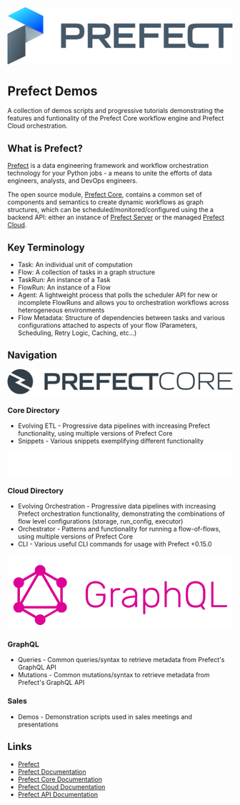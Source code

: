 ![Prefect Logo](/images/prefect-logo-full-gradient.svg)
# Prefect Demos
A collection of demos scripts and progressive tutorials demonstrating the features and funtionality of the Prefect Core workflow engine and Prefect Cloud orchestration.

## What is Prefect?
[Prefect](http://prefect.io) is a data engineering framework and workflow orchestration technology for your Python jobs - a means to unite the efforts of data engineers, analysts, and DevOps engineers.

The open source module, [Prefect Core](https://github.com/PrefectHQ/prefect), contains a common set of components and semantics to create dynamic workflows as graph structures, which can be scheduled/monitored/configured using the a backend API: either an instance of [Prefect Server](https://docs.prefect.io/orchestration/server/overview.html) or the managed [Prefect Cloud](https://cloud.prefect.io). 

## Key Terminology
* Task: An individual unit of computation
* Flow: A collection of tasks in a graph structure
* TaskRun: An instance of a Task
* FlowRun: An instance of a Flow
* Agent: A lightweight process that polls the scheduler API for new or incomplete FlowRuns and allows you to orchestration workflows across heterogeneous environments
* Flow Metadata: Structure of dependencies between tasks and various configurations attached to aspects of your flow (Parameters, Scheduling, Retry Logic, Caching, etc...)

## Navigation
![Prefect Core Logo](/images/prefect-core-logo.svg)
### Core Directory
* Evolving ETL - Progressive data pipelines with increasing Prefect functionality, using multiple versions of Prefect Core
* Snippets - Various snippets exemplifying different functionality

![Prefect Cloud Logo](/images/prefect-cloud-logo-white.f7c8b5e3.svg)
### Cloud Directory
* Evolving Orchestration - Progressive data pipelines with increasing Prefect orchestration functionality, demonstrating the combinations of flow level configurations (storage, run_config, executor)
* Orchestrator - Patterns and functionality for running a flow-of-flows, using multiple versions of Prefect Core
* CLI - Various useful CLI commands for usage with Prefect +0.15.0

![GraphQL Logo](/images/graphql_logo.png)
### GraphQL
* Queries - Common queries/syntax to retrieve metadata from Prefect's GraphQL API
* Mutations - Common mutations/syntax to retrieve metadata from Prefect's GraphQL API

### Sales
* Demos - Demonstration scripts used in sales meetings and presentations

## Links
* [Prefect](http://prefect.io)
* [Prefect Documentation](http://docs.prefect.io)
* [Prefect Core Documentation](https://docs.prefect.io/core/)
* [Prefect Cloud Documentation](https://docs.prefect.io/orchestration/)
* [Prefect API Documentation](https://docs.prefect.io/api/latest/)